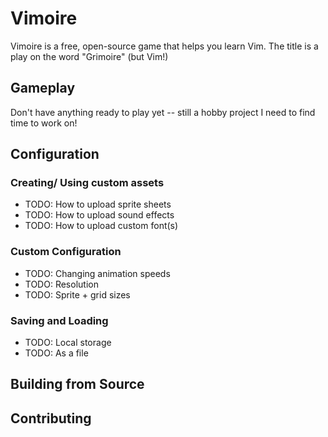 # Vimoire

Vimoire is a free, open-source game that helps you learn Vim. The title is a play on the word "Grimoire" (but Vim!)

## Gameplay
Don't have anything ready to play yet -- still a hobby project I need to find time to work on!

## Configuration

### Creating/ Using custom assets
- TODO: How to upload sprite sheets
- TODO: How to upload sound effects
- TODO: How to upload custom font(s)

### Custom Configuration
- TODO: Changing animation speeds
- TODO: Resolution
- TODO: Sprite + grid sizes

### Saving and Loading
- TODO: Local storage
- TODO: As a file

## Building from Source


## Contributing

